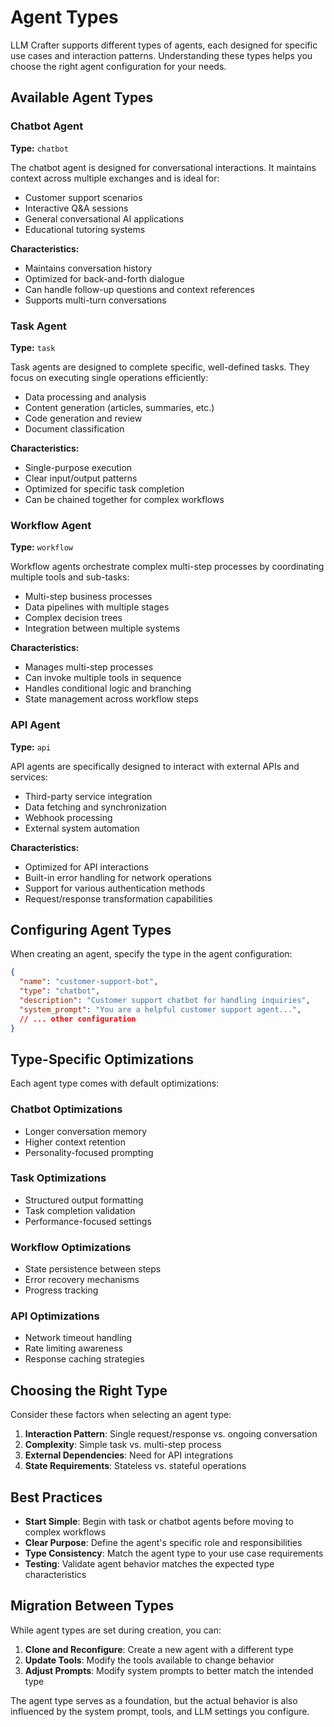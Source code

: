 # Agent Types

LLM Crafter supports different types of agents, each designed for specific use cases and interaction patterns. Understanding these types helps you choose the right agent configuration for your needs.

## Available Agent Types

### Chatbot Agent
**Type:** `chatbot`

The chatbot agent is designed for conversational interactions. It maintains context across multiple exchanges and is ideal for:

- Customer support scenarios
- Interactive Q&A sessions
- General conversational AI applications
- Educational tutoring systems

**Characteristics:**
- Maintains conversation history
- Optimized for back-and-forth dialogue
- Can handle follow-up questions and context references
- Supports multi-turn conversations

### Task Agent
**Type:** `task`

Task agents are designed to complete specific, well-defined tasks. They focus on executing single operations efficiently:

- Data processing and analysis
- Content generation (articles, summaries, etc.)
- Code generation and review
- Document classification

**Characteristics:**
- Single-purpose execution
- Clear input/output patterns
- Optimized for specific task completion
- Can be chained together for complex workflows

### Workflow Agent
**Type:** `workflow`

Workflow agents orchestrate complex multi-step processes by coordinating multiple tools and sub-tasks:

- Multi-step business processes
- Data pipelines with multiple stages
- Complex decision trees
- Integration between multiple systems

**Characteristics:**
- Manages multi-step processes
- Can invoke multiple tools in sequence
- Handles conditional logic and branching
- State management across workflow steps

### API Agent
**Type:** `api`

API agents are specifically designed to interact with external APIs and services:

- Third-party service integration
- Data fetching and synchronization
- Webhook processing
- External system automation

**Characteristics:**
- Optimized for API interactions
- Built-in error handling for network operations
- Support for various authentication methods
- Request/response transformation capabilities

## Configuring Agent Types

When creating an agent, specify the type in the agent configuration:

```json
{
  "name": "customer-support-bot",
  "type": "chatbot",
  "description": "Customer support chatbot for handling inquiries",
  "system_prompt": "You are a helpful customer support agent...",
  // ... other configuration
}
```

## Type-Specific Optimizations

Each agent type comes with default optimizations:

### Chatbot Optimizations
- Longer conversation memory
- Higher context retention
- Personality-focused prompting

### Task Optimizations
- Structured output formatting
- Task completion validation
- Performance-focused settings

### Workflow Optimizations
- State persistence between steps
- Error recovery mechanisms
- Progress tracking

### API Optimizations
- Network timeout handling
- Rate limiting awareness
- Response caching strategies

## Choosing the Right Type

Consider these factors when selecting an agent type:

1. **Interaction Pattern**: Single request/response vs. ongoing conversation
2. **Complexity**: Simple task vs. multi-step process
3. **External Dependencies**: Need for API integrations
4. **State Requirements**: Stateless vs. stateful operations

## Best Practices

- **Start Simple**: Begin with task or chatbot agents before moving to complex workflows
- **Clear Purpose**: Define the agent's specific role and responsibilities
- **Type Consistency**: Match the agent type to your use case requirements
- **Testing**: Validate agent behavior matches the expected type characteristics

## Migration Between Types

While agent types are set during creation, you can:

1. **Clone and Reconfigure**: Create a new agent with a different type
2. **Update Tools**: Modify the tools available to change behavior
3. **Adjust Prompts**: Modify system prompts to better match the intended type

The agent type serves as a foundation, but the actual behavior is also influenced by the system prompt, tools, and LLM settings you configure.
